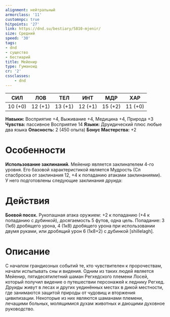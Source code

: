 ```yaml
---
alignment: нейтральный
armorclass: '11'
customnpc: true
hitpoints: '27'
link: https://dnd.su/bestiary/5810-mjenir/
size: Средний
speed: '30'
tags:
- dnd
- существо
- бестиарий
title: Мейенир
type: Гуманоид
cr: '2'
cssclasses:
    - dnd
---
```



| СИЛ | ЛОВ | ТЕЛ | ИНТ | МДР | ХАР |
|---|---|---|---|---|---|
| 10 (+0) | 12 (+1) | 13 (+1) | 12 (+1) | 15 (+2) | 11 (+0) |
**Навыки:** Восприятие +4, Выживание +4, Медицина +4, Природа +3
**Чувства:** пассивное Восприятие 14
**Языки:** Друидический плюс любые два языка
**Опасность:** 2 (450 опыта)
**Бонус Мастерства:** +2


# Особенности
**Использование заклинаний.** Мейенир является заклинателем 4-го уровня. Его базовой характеристикой является Мудрость (Сл спасброска от заклинания 12, +4 к попаданию атаками заклинаниями). У него подготовлены следующие заклинания друида:


# Действия
**Боевой посох.** Рукопашная атака оружием: +2 к попаданию (+4 к попаданию с дубинкой), досягаемость 5 футов, одна цель. Попадание: 3 (1к6) дробящего урона, 4 (1к8) дробящего урона при использовании двумя руками, или дробящий урон 6 (1к8+2) с дубинкой [shillelagh].


# Описание
С началом грандиозных событий те, кто чувствителен к пророчествам, начали испытывать сны и видения. Одним из таких людей является Мейенир, пятидесятилетний шаман Регхедского племени Лосей, который получил видение о путешествии персонажей к леднику Регхед.  Друиды живут в лесах и других уединённых местах в дикой местности, где занимаются защитой природы от чудовищ и вторжения цивилизации. Некоторые из них являются шаманами племени, лечащими больных, молящимися духам животных и дающими духовное руководство.